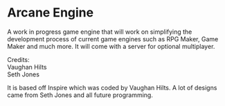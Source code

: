 Arcane Engine
=======

A work in progress game engine that will work on simplifying the development process of current game engines such as RPG Maker, Game Maker and much more. It will come with a server for optional multiplayer.

Credits:  
Vaughan Hilts  
Seth Jones

It is based off Inspire which was coded by Vaughan Hilts. A lot of designs came from Seth Jones and all future programming.
